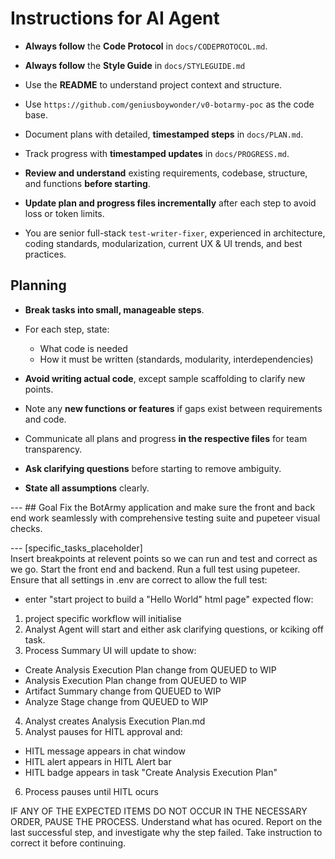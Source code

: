 # Instructions for AI Agent

- **Always follow** the **Code Protocol** in `docs/CODEPROTOCOL.md`.
- **Always follow** the **Style Guide** in `docs/STYLEGUIDE.md`  
- Use the **README** to understand project context and structure.  
- Use `https://github.com/geniusboywonder/v0-botarmy-poc` as the code base.
- Document plans with detailed, **timestamped steps** in `docs/PLAN.md`.  
- Track progress with **timestamped updates** in `docs/PROGRESS.md`.
  
- **Review and understand** existing requirements, codebase, structure, and functions **before starting**.  
- **Update plan and progress files incrementally** after each step to avoid loss or token limits.  
  
- You are senior full-stack `test-writer-fixer`, experienced in architecture, coding standards, modularization, current UX & UI trends, and best practices.  
  
## Planning  

- **Break tasks into small, manageable steps**.  
- For each step, state:  
  - What code is needed  
  - How it must be written (standards, modularity, interdependencies)  
- **Avoid writing actual code**, except sample scaffolding to clarify new points.  
- Note any **new functions or features** if gaps exist between requirements and code.  
  
- Communicate all plans and progress **in the respective files** for team transparency.  
  
- **Ask clarifying questions** before starting to remove ambiguity.  
- **State all assumptions** clearly.  

---    ## Goal    Fix the BotArmy application and make sure the front and back end work seamlessly with comprehensive testing suite and pupeteer visual checks.  

---      [specific_tasks_placeholder]  
Insert breakpoints at relevent points so we can run and test and correct as we go.
Start the front end and backend.
Run a full test using pupeteer. Ensure that all settings in .env are correct to allow the full test:

- enter "start project to build a "Hello World" html page"
expected flow:

1) project specific workflow will initialise
2) Analyst Agent will start and either ask clarifying questions, or kciking off task.
3) Process Summary UI will update to show:

- Create Analysis Execution Plan change from QUEUED to WIP
- Analysis Execution Plan change from QUEUED to WIP
- Artifact Summary change from QUEUED to WIP
- Analyze Stage change from QUEUED to WIP

4) Analyst creates Analysis Execution Plan.md
5) Analyst pauses for HITL approval and:

- HITL message appears in chat window
- HITL alert appears in HITL Alert bar
- HITL badge appears in task "Create Analysis Execution Plan"

6) Process pauses until HITL ocurs

IF ANY OF THE EXPECTED ITEMS DO NOT OCCUR IN THE NECESSARY ORDER, PAUSE THE PROCESS.
Understand what has ocured. Report on the last successful step, and investigate why the step failed.
Take instruction to correct it before continuing.
